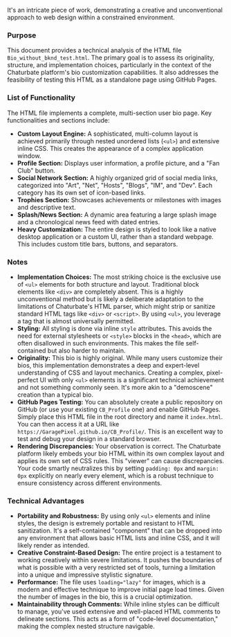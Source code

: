 It's an intricate piece of work, demonstrating a creative and unconventional approach to web design within a constrained environment.


### Purpose

This document provides a technical analysis of the HTML file `Bio_without_bknd_test.html`. The primary goal is to assess its originality, structure, and implementation choices, particularly in the context of the Chaturbate platform's bio customization capabilities. It also addresses the feasibility of testing this HTML as a standalone page using GitHub Pages.

### List of Functionality

The HTML file implements a complete, multi-section user bio page. Key functionalities and sections include:

*   **Custom Layout Engine:** A sophisticated, multi-column layout is achieved primarily through nested unordered lists (`<ul>`) and extensive inline CSS. This creates the appearance of a complex application window.
*   **Profile Section:** Displays user information, a profile picture, and a "Fan Club" button.
*   **Social Network Section:** A highly organized grid of social media links, categorized into "Art", "Net", "Hosts", "Blogs", "IM", and "Dev". Each category has its own set of icon-based links.
*   **Trophies Section:** Showcases achievements or milestones with images and descriptive text.
*   **Splash/News Section:** A dynamic area featuring a large splash image and a chronological news feed with dated entries.
*   **Heavy Customization:** The entire design is styled to look like a native desktop application or a custom UI, rather than a standard webpage. This includes custom title bars, buttons, and separators.

### Notes

*   **Implementation Choices:** The most striking choice is the exclusive use of `<ul>` elements for both structure and layout. Traditional block elements like `<div>` are completely absent. This is a highly unconventional method but is likely a deliberate adaptation to the limitations of Chaturbate's HTML parser, which might strip or sanitize standard HTML tags like `<div>` or `<script>`. By using `<ul>`, you leverage a tag that is almost universally permitted.
*   **Styling:** All styling is done via inline `style` attributes. This avoids the need for external stylesheets or `<style>` blocks in the `<head>`, which are often disallowed in such environments. This makes the file self-contained but also harder to maintain.
*   **Originality:** This bio is highly original. While many users customize their bios, this implementation demonstrates a deep and expert-level understanding of CSS and layout mechanics. Creating a complex, pixel-perfect UI with only `<ul>` elements is a significant technical achievement and not something commonly seen. It's more akin to a "demoscene" creation than a typical bio.
*   **GitHub Pages Testing:** You can absolutely create a public repository on GitHub (or use your existing `CB_Profile` one) and enable GitHub Pages. Simply place this HTML file in the root directory and name it `index.html`. You can then access it at a URL like `https://GaragePixel.github.io/CB_Profile/`. This is an excellent way to test and debug your design in a standard browser.
*   **Rendering Discrepancies:** Your observation is correct. The Chaturbate platform likely embeds your bio HTML within its own complex layout and applies its own set of CSS rules. This "viewer" can cause discrepancies. Your code smartly neutralizes this by setting `padding: 0px` and `margin: 0px` explicitly on nearly every element, which is a robust technique to ensure consistency across different environments.

### Technical Advantages

*   **Portability and Robustness:** By using only `<ul>` elements and inline styles, the design is extremely portable and resistant to HTML sanitization. It's a self-contained "component" that can be dropped into any environment that allows basic HTML lists and inline CSS, and it will likely render as intended.
*   **Creative Constraint-Based Design:** The entire project is a testament to working creatively within severe limitations. It pushes the boundaries of what is possible with a very restricted set of tools, turning a limitation into a unique and impressive stylistic signature.
*   **Performance:** The file uses `loading="lazy"` for images, which is a modern and effective technique to improve initial page load times. Given the number of images in the bio, this is a crucial optimization.
*   **Maintainability through Comments:** While inline styles can be difficult to manage, you've used extensive and well-placed HTML comments to delineate sections. This acts as a form of "code-level documentation," making the complex nested structure navigable.

